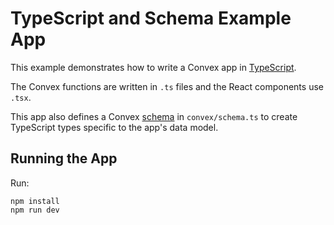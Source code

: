 # TypeScript and Schema Example App

This example demonstrates how to write a Convex app in
[TypeScript](https://docs.convex.dev/using/typescript).

The Convex functions are written in `.ts` files and the React components use
`.tsx`.

This app also defines a Convex [schema](https://docs.convex.dev/using/schemas)
in `convex/schema.ts` to create TypeScript types specific to the app's data
model.

## Running the App

Run:

```
npm install
npm run dev
```
